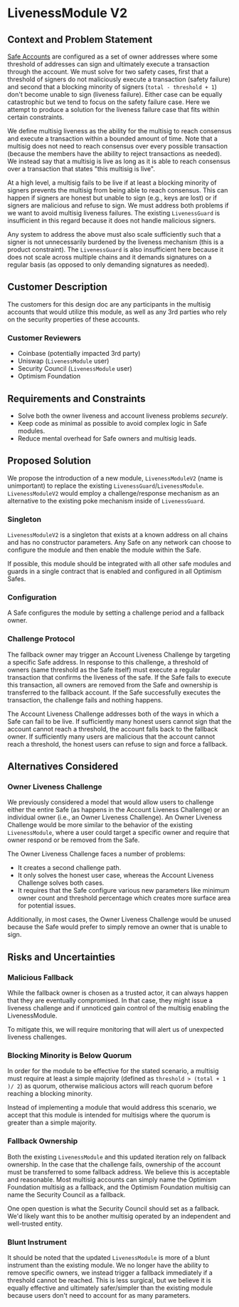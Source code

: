 
# LivenessModule V2

## Context and Problem Statement

<!-- The Context and Problem Statement section is one of the most critical parts of the design
document process. Use this section to clearly highlight the background context for the problem,
the specific issues being faced by customers, and any constraints on a solution as defined either
by customers or by technical limitations. Context and Problem Statement is an opportunity to tell
the story that helps to motivate the rest of the design document. -->

[Safe Accounts](https://safe.global) are configured as a set of owner addresses where some
threshold of addresses can sign and ultimately execute a transaction through the account. We must
solve for two safety cases, first that a threshold of signers do not maliciously execute a
transaction (safety failure) and second that a blocking minority of signers
(`total - threshold + 1`) don't become unable to sign (liveness failure). Either case can be
equally catastrophic but we tend to focus on the safety failure case. Here we attempt to produce a
solution for the liveness failure case that fits within certain constraints.

We define multisig liveness as the ability for the multisig to reach consensus and execute a
transaction within a bounded amount of time. Note that a multisig does not need to reach consensus
over every possible transaction (because the members have the ability to reject transactions as
needed). We instead say that a multisig is live as long as it is able to reach consensus over a
transaction that states "this multisig is live".

At a high level, a multisig fails to be live if at least a blocking minority of signers prevents
the multisig from being able to reach consensus. This can happen if signers are honest but unable
to sign (e.g., keys are lost) or if signers are malicious and refuse to sign. We must address both
problems if we want to avoid multisig liveness failures. The existing `LivenessGuard` is
insufficient in this regard because it does not handle malicious signers.

Any system to address the above must also scale sufficiently such that a signer is not
unnecessarily burdened by the liveness mechanism (this is a product constraint). The
`LivenessGuard` is also insufficient here because it does not scale across multiple chains and it
demands signatures on a regular basis (as opposed to only demanding signatures as needed).

## Customer Description

<!-- Provide a brief summary of the customers for this design document. -->

The customers for this design doc are any participants in the multisig accounts that would utilize
this module, as well as any 3rd parties who rely on the security properties of these accounts.

### Customer Reviewers

<!-- Identify at least one customer who should be involved in the review of this document. -->

- Coinbase (potentially impacted 3rd party)
- Uniswap (`LivenessModule` user)
- Security Council (`LivenessModule` user)
- Optimism Foundation

## Requirements and Constraints

<!-- Identify the solution requirements and any additional design constraints from the Context and
Problem Statement section in a bulleted list. -->

- Solve both the owner liveness and account liveness problems *securely*.
- Keep code as minimal as possible to avoid complex logic in Safe modules.
- Reduce mental overhead for Safe owners and multisig leads.

## Proposed Solution

<!-- Explain the solution that you believe best addresses the problem described above. -->

We propose the introduction of a new module, `LivenessModuleV2` (name is unimportant) to replace
the existing `LivenessGuard`/`LivenessModule`. `LivenessModuleV2` would employ a challenge/response
mechanism as an alternative to the existing poke mechanism inside of `LivenessGuard`.

### Singleton

`LivenessModuleV2` is a singleton that exists at a known address on all chains and has no
constructor parameters. Any Safe on any network can choose to configure the module and then enable
the module within the Safe.

If possible, this module should be integrated with all other safe modules and guards in a single
contract that is enabled and configured in all Optimism Safes.

### Configuration

A Safe configures the module by setting a challenge period and a fallback owner.

### Challenge Protocol

The fallback owner may trigger an Account Liveness Challenge by targeting a specific Safe address.
In response to this challenge, a threshold of owners (same threshold as the Safe itself) must 
execute a regular transaction that confirms the liveness of the safe. If the Safe fails to execute
this transaction, all owners are removed from the Safe and ownership is transferred to the fallback
account. If the Safe successfully executes the transaction, the challenge fails and nothing happens.

The Account Liveness Challenge addresses both of the ways in which a Safe can fail to be live. If
sufficiently many honest users cannot sign that the account cannot reach a threshold, the account
falls back to the fallback owner. If sufficiently many users are malicious that the account cannot
reach a threshold, the honest users can refuse to sign and force a fallback.

## Alternatives Considered

<!-- Describe any alternatives that were considered during the development of this design. Explain
why the alternative designs were ultimately not chosen and where they failed to meet the product
requirements. -->

### Owner Liveness Challenge

We previously considered a model that would allow users to challenge either the entire Safe (as
happens in the Account Liveness Challenge) or an individual owner (i.e., an Owner Liveness
Challenge). An Owner Liveness Challenge would be more similar to the behavior of the existing
`LivenessModule`, where a user could target a specific owner and require that owner respond or be
removed from the Safe.

The Owner Liveness Challenge faces a number of problems:

- It creates a second challenge path.
- It only solves the honest user case, whereas the Account Liveness Challenge solves both cases.
- It requires that the Safe configure various new parameters like minimum owner count and threshold
  percentage which creates more surface area for potential issues.

Additionally, in most cases, the Owner Liveness Challenge would be unused because the Safe would
prefer to simply remove an owner that is unable to sign.

## Risks and Uncertainties

<!-- Explain any risks and uncertainties that this design includes. Highlight aspects of the design
that remain unclear and any potential issues we may face down the line. -->
### Malicious Fallback
While the fallback owner is chosen as a trusted actor, it can always happen that they are
eventually compromised. In that case, they might issue a liveness challenge and if unnoticed
gain control of the multisig enabling the LivenessModule.

To mitigate this, we will require monitoring that will alert us of unexpected liveness challenges.

### Blocking Minority is Below Quorum
In order for the module to be effective for the stated scenario, a multisig must require at least a simple majority (defined as `threshold > (total + 1 )/ 2`)  as quorum, otherwise malicious actors will reach quorum before reaching a blocking minority.

Instead of implementing a module that would address this scenario, we accept that this module
is intended for multisigs where the quorum is greater than a simple majority.

### Fallback Ownership

Both the existing `LivenessModule` and this updated iteration rely on fallback ownership. In the
case that the challenge fails, ownership of the account must be transferred to some fallback
address. We believe this is acceptable and reasonable. Most multisig accounts can simply name the
Optimism Foundation multisig as a fallback, and the Optimism Foundation multisig can name the
Security Council as a fallback.

One open question is what the Security Council should set as a fallback. We'd likely want this to
be another multisig operated by an independent and well-trusted entity.

### Blunt Instrument

It should be noted that the updated `LivenessModule` is more of a blunt instrument than the
existing module. We no longer have the ability to remove specific owners, we instead trigger a
fallback immediately if a threshold cannot be reached. This is less surgical, but we believe it is
equally effective and ultimately safer/simpler than the existing module because users don't need to
account for as many parameters.
